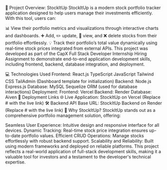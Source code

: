📝 Project Overview: StockItUp
StockItUp is a modern stock portfolio tracker application designed to help users manage their investments efficiently. With this tool, users can:

📊 View their portfolio metrics and visualizations through interactive charts and dashboards.
➕ Add, ✏️ update, 📄 view, and ❌ delete stocks from their portfolio effortlessly.
💡 Track their portfolio’s total value dynamically using real-time stock prices integrated from external APIs.
This project was developed as part of the CapX Full Stack Developer Internship Hiring Assignment to demonstrate end-to-end application development skills, including frontend, backend, database integration, and deployment.

💻 Technologies Used
Frontend:
React.js
TypeScript
JavaScript
Tailwind CSS
TailAdmin (Dashboard template for initialization)
Backend:
Node.js
Express.js
Database:
MySQL
Sequelize ORM (used for database interactions)
Deployment:
Frontend: Vercel
Backend: Render
Database: Aiven
🚀 Deployment Links
🌐 Live Application: StockItUp on Vercel (Replace # with the live link)
🛠️ Backend API Base URL: StockItUp Backend on Render (Replace # with the live link)
🌟 Why StockItUp?
StockItUp stands out as a comprehensive portfolio management solution, offering:

Seamless User Experience: Intuitive design and responsive interface for all devices.
Dynamic Tracking: Real-time stock price integration ensures up-to-date portfolio values.
Efficient CRUD Operations: Manage stocks effortlessly with robust backend support.
Scalability and Reliability: Built using modern frameworks and deployed on reliable platforms.
This project reflects a real-world application of full-stack development skills, making it a valuable tool for investors and a testament to the developer's technical expertise.
